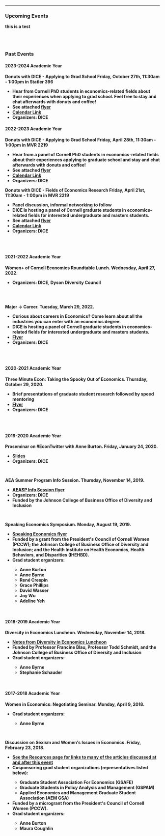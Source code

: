 
---

<!--
layout: page
title: Events
description: Upcoming and past events organized by Diversity in Cornell Economics members
---
-->

<!--[click here for the most recent version of the paper]({{ BASE_PATH}}/pages/working_papers/sample-working-paper.pdf)-->


<!-- Note: this is how to write a comment in HTML. Everything in here won't show up on your webpage.-->

<!--
To increase the size of the title, use fewer # in front of the paper title.
To decrease the size of the title, use more #. 
To remove the italics, remove the * before and after the description
To remove the underline from the title, remove the <u> tags (<u> and </u>)
-->



<html lang="en">
  <head>
    <meta charset="utf-8">
    <meta name="description" content="Events">
    <style type="text/css">
    <!--
      .tab { margin-left: 40px; }
      -->
    </style>
  </head>

 <body>

<div class="page-header">
  <h3>Upcoming Events </h3>
</div>



<strong>this is a test


<div class="row-fluid">
  <div class="span12">
   <br/>
   <br/>

<div class="page-header">
<h3>Past Events </h3>
</div>

<div class="page-header">
<h4>2023-2024 Academic Year</h4>
</div>

<strong>Donuts with DICE - Applying to Grad School</strong> Friday, October 27th, 11:30am - 1:00pm in Statler 396
<ul>
<li>Hear from Cornell PhD students in economics-related fields about their experiences when applying to grad school. Feel free to stay and chat afterwards with donuts and coffee!</li>
<li>See attached <a href="{{ BASE_PATH }}/assets/DONUTS W DICE - OCT 2023.pdf">flyer</a></li>
<li><a href="https://mail.google.com/mail/u/0?ui=2&ik=7129b3a362&attid=0.0.2&permmsgid=msg-f:1780663625386265199&th=18b63022079b8a6f&view=att&disp=safe">Calendar Link</a></li>
<li> Organizers: DICE </li>
</ul>

<div class="page-header">
<h4>2022-2023 Academic Year</h4>
</div>


<strong>Donuts with DICE - Applying to Grad School</strong> Friday, April 28th, 11:30am - 1:00pm in MVR 2219
<ul>
<li>Hear from a panel of Cornell PhD students in economics-related fields about their experiences applying to graduate school and stay and chat afterwards with donuts and coffee! </li>
<li>See attached <a href="{{ BASE_PATH }}/assets/DONUTS W DICE - APRIL 28.pdf">flyer</a></li>
<li><a href="https://mail.google.com/mail/u/0?ui=2&ik=7129b3a362&attid=0.0.2&permmsgid=msg-f:1763631574236433738&th=1879ad9299068d4a&view=att&disp=safe">Calendar Link</a></li>
<li> Organizers: DICE </li>
</ul>


<strong>Donuts with DICE - Fields of Economics Research</strong> Friday, April 21st, 11:30am - 1:00pm in MVR 2219
<ul>
<li>Panel discussion, informal networking to follow</li>
<li>DICE is hosting a panel of Cornell graduate students in economics-related fields for interested undergraduate and masters students.</li>
<li>See attached <a href="{{ BASE_PATH }}/assets/DONUTS_W_DICE-APRIL_21.pdf">flyer</a></li>
<li><a href="https://mail.google.com/mail/u/0?ui=2&ik=7129b3a362&attid=0.0.2&permmsgid=msg-f:1762916478425579501&th=18772332613d3fed&view=att&disp=safe">Calendar Link</a></li>
<li> Organizers: DICE </li>
</ul>

<br/>
<br/>

<div class="page-header">
<h4>2021-2022 Academic Year</h4>
</div>

<strong>Women+ of Cornell Economics Roundtable Lunch.</strong> Wednesday, April 27, 2022.
<ul>
<li> Organizers: DICE, Dyson Diversity Council </li>
</ul>

<br/>
<br/>

<strong>Major &rarr; Career.</strong> Tuesday, March 29, 2022.
<ul>
<li>Curious about careers in Economics? Come learn about all the industries you can enter with an economics degree.</li>
<li>DICE is hosting a panel of Cornell graduate students in economics-related fields for interested undergraduate and masters students.</li>
<li><a href="{{ BASE_PATH }}/assets/dice_major_career.pdf">Flyer</a></li>
<li> Organizers: DICE </li>
</ul>

<br/>
<br/>

<div class="page-header">
<h4>2020-2021 Academic Year</h4>
</div>

<strong>Three Minute Econ: Taking the Spooky Out of Economics.</strong> Thursday, October 29, 2020.
<ul>
<li>Brief presentations of graduate student research followed by speed mentoring</li>
<li><a href="{{ BASE_PATH }}/assets/Three Minute Economics.pdf">Flyer</a></li>
<li> Organizers: DICE </li>
</ul>

<br/>
<br/>

<div class="page-header">
<h4>2019-2020 Academic Year</h4>
</div>

<strong>Proseminar on #EconTwitter with Anne Burton.</strong> Friday, January 24, 2020.
<ul>
<li><a href="{{ BASE_PATH }}/assets/burton_econtwitter_slides.pdf">Slides</a></li>
<li>  Organizers: DICE </li>
</ul>

<br/>



<strong>AEA Summer Program Info Session.</strong> Thursday, November 14, 2019.
<ul>
<li><a href="{{ BASE_PATH }}/assets/AEASP_info_session_cornell.pdf">AEASP Info Session flyer</a></li>
<li> Organizers: DICE </li>
<li> Funded by the Johnson College of Business Office of Diversity and Inclusion </li>
</ul>


<br/>

<strong>Speaking Economics Symposium.</strong> Monday, August 19, 2019.
<ul>
<li><a href="{{ BASE_PATH }}/assets/Speaking Economics.pdf">Speaking Economics flyer</a></li>
<li> Funded by a grant from the President's Council of Cornell Women (PCCW); the Johnson College of Business Office of Diversity and Inclusion; and the Health Institute on Health Economics, Health Behaviors, and Disparities (IHEHBD). </li>
<li> Grad student organizers: </li>
<ul TYPE="circle">
<li>Anne Burton</li>
<li>Anne Byrne</li>
<li>Ren&eacute; Crespin</li>
<li>Grace Phillips</li>
<li>David Wasser</li>
<li>Joy Wu</li>
<li>Adeline Yeh</li>
</ul>
</ul>


<br/>
<div class="page-header">
<h4>2018-2019 Academic Year</h4>
</div>

<strong>Diversity in Economics Luncheon.</strong> Wednesday, November 14, 2018.
<ul>
<li><a href="{{ BASE_PATH}}/assets/Diversity Luncheon Notes.pdf">Notes from Diversity in Economics Luncheon</a></li>
<li>Funded by Professor Francine Blau, Professor Todd Schmidt, and the Johnson College of Business Office of Diversity and Inclusion </li>
<li> Grad student organizers: </li>
<ul TYPE="circle">
<li>Anne Byrne</li>
<li>Stephanie Schauder</li>
</ul>
</ul>

<br/>

<div class="page-header">
<h4>2017-2018 Academic Year</h4>
</div>

<strong>Women in Economics: Negotiating Seminar.</strong> Monday, April 9, 2018.
<ul>
<li> Grad student organizers: </li>
<ul TYPE="circle">
<li>Anne Byrne</li>
</ul>
</ul>

<br/>

<strong>Discussion on Sexism and Women's Issues in Economics.</strong> Friday, February 23, 2018.
<ul>
<li><a href="{{ BASE_PATH}}/pages/resources.html">See the Resources page for links to many of the articles discussed at and after this event</a></li>
<li> Cosponsoring grad student organizations (representatives listed below): </li>
<ul TYPE="circle">
<li>Graduate Student Association For Economics (GSAFE)</li>
<li>Graduate Students in Policy Analysis and Management (GSPAM)</li>
<li>Applied Economics and Management Graduate Student Association (AEM GSA)</li>
</ul>
<li> Funded by a microgrant from the President's Council of Cornell Women (PCCW). </li>
<li> Grad student organizers: </li>
<ul TYPE="circle">
<li>Anne Burton</li>
<li>Maura Coughlin</li>
</ul>
</ul>

<div class="page-header"></div>

<br/>
<br/>
<br/>


<span id="lastModified"></span>




</body>
    
</html>